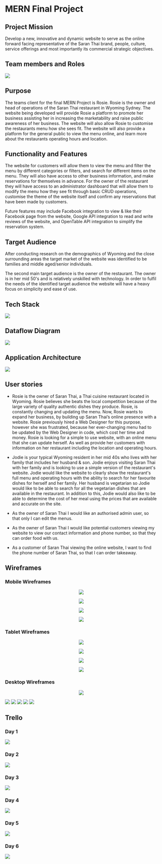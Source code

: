 # MERN Final Project 

## Project Mission

Develop a new, innovative and dynamic website to serve as the online forward facing representative of the Saran Thai brand, people, culture, service offerings and most importantly its commercial strategic objectives. 

## Team members and Roles

<img src="./IMG/Team diagram.png">

## Purpose 

The teams client for the final MERN Project is Rosie. Rosie is the owner and head of operations of the Saran Thai restaurant in Wyoming Sydney. The website being developed will provide Rosie a platform to promote her business assisting her in increasing the marketability and raise public awareness of her business.  The website will also allow Rosie to customise the restaurants menu how she sees fit. The website will also provide a platform for the general public to view the menu online, and learn more about the restaurants operating hours and location.

## Functionality and Features

The website for customers will allow them to view the menu and filter the menu by different categories or filters, and search for different items on the menu. They will also have access to  other business information, and make reservations for themselves in advance. For the owner of the restaurant they will have access to an administrator dashboard  that will allow them to modify the menu how they see fit through basic CRUD operations, customise the theme of the website itself and confirm any reservations that have been made by customers.

Future features may include Facebook integration to view & like their Facebook page from the website, Google API integration to read and write reviews of the website, and OpenTable API integration to simplify the reservation system.

## Target Audience

After conducting research on the demographics of Wyoming and the close surrounding areas the target market of the website was identified to be families and middle aged/senior individuals. 

The second main target audience is the owner of the restaurant. The owner is in her mid 50's and is relatively unskilled with technology.  In order to fulfil the needs of the identified target audience the website will have a heavy focus on simplicity and ease of use.  

## Tech Stack

<img src="./IMG/techstack.png">

## Dataflow Diagram

<img src="./IMG/saran dataflow.png">


## Application Architecture

<img src="./IMG/Web architecture.png">

## User stories

- Rosie is the owner of Saran Thai, a Thai cuisine restaurant located in Wyoming. Rosie believes she beats the local competition because of the large variety of quality authentic dishes they produce. 
Rosie, is constantly changing and updating the menu. Now, Rosie wants to expand her business, by building up Saran Thai’s online presence with a website.
Rosie previously hired a Web Designer for this purpose, however she was frustrated, because her ever-changing menu had to be updated by the Web Designer in code, which cost her time and money.
Rosie is looking for a simple to use website, with an online menu that she can update herself. As well as provide her customers with information on her restaurant including the location and operating hours.

- Jodie is your typical Wyoming resident in her mid 40s who lives with her family that includes her husband & son. Jodie enjoys visiting Saran Thai with her family and is looking to use a simple version of the restaurant's website.
Jodie would like the website to clearly show the restaurant's full menu and operating hours with the ability to search for her favourite dishes for herself and her family.
Her husband is vegetarian so Jodie would like to be able to search for all the vegetarian dishes that are available in the restaurant. In addition to this, Jodie would also like to be able to determine the cost of her meal using the prices that are available and accurate on the site.

- As the owner of Saran Thai I would like an authorised admin user, so that only I can edit the menus.

- As the owner of Saran Thai I would like potential customers viewing my website to view our contact information and phone number, so that they can order food with us.

- As a customer of Saran Thai viewing the online website, I want to find the phone number of Saran Thai, so that I can order takeaway.

## Wireframes

### Mobile Wireframes

<p align='center'><img src="./IMG/Annotated wirefames/mobile_homepage_user_admin.png"></p>
<p align='center'><img src="./IMG/Annotated wirefames/mobile_menupage_admin.png"></p>
<p align='center'><img src="./IMG/Annotated wirefames/mobile_menupage_admin.png"></p>
<p align='center'><img src="./IMG/Annotated wirefames/mobile_sign_in_sign_up.png"></p>

### Tablet Wireframes 

<p align='center'><img src="./IMG/Annotated wirefames/tablet_homepage_user_admin.png"></p>
<p align='center'><img src="./IMG/Annotated wirefames/tablet_menupage_user_admin.png"></p>
<p align='center'><img src="./IMG/Annotated wirefames/tablet_sign_in.png"></p>
<p align='center'><img src="./IMG/Annotated wirefames/tablet_sign_up.png"></p>


### Desktop Wireframes

<p align='center'><img src="./IMG/Annotated wirefames/desktop_homepage_admin.png"/></p>
<img src="./IMG/Annotated wirefames/desktop_homepage_user.png">

<img src="./IMG/Annotated wirefames/desktop_menupage_admin.png"/>

<img src="./IMG/Annotated wirefames/desktop_menupage_user.png">

<img src="./IMG/Annotated wirefames/desktop_sign_in.png">

<img src="./IMG/Annotated wirefames/desktop_sign_up.png">

## Trello

### Day 1

<img src='./IMG/Trello 1.png'>

### Day 2

<img src='./IMG/Trello 2.png'>

### Day 3

<img src='./IMG/Trello 3.png'>

### Day 4

<img src='./IMG/Trello 4.png'>

### Day 5

<img src='./IMG/Trello 5.png'>

### Day 6

<img src='./IMG/Trello 6.png'>
